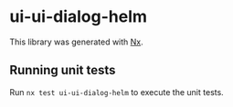 # ui-ui-dialog-helm

This library was generated with [Nx](https://nx.dev).


## Running unit tests

Run `nx test ui-ui-dialog-helm` to execute the unit tests.


